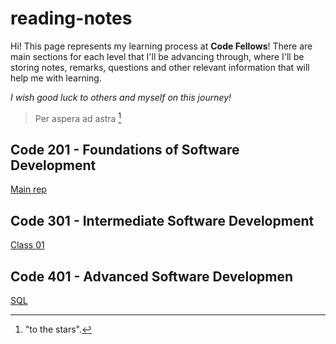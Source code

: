 # reading-notes
Hi! This page represents my learning process at **Code Fellows**! There are main sections for each level that I'll be advancing through, where I'll be storing notes, remarks, questions and other relevant information that will help me with learning.

*I wish good luck to others and myself on this journey!*
>Per aspera ad astra [^note]


## Code 201 - Foundations of Software Development
[Main rep]([Code201/class-01.md](https://github.com/S-Makeev/reading-notes/tree/main/Code201))




## Code 301 - Intermediate Software Development

[Class 01](Code301/class-01.md)

## Code 401 - Advanced Software Developmen

[SQL](Code401/SQL.md)

[^note]: "to the stars".
